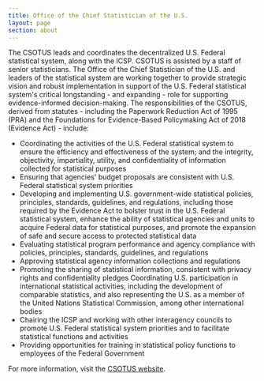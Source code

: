 ```yaml
---
title: Office of the Chief Statistician of the U.S.
layout: page
section: about
---
```

<p>


The CSOTUS leads and coordinates the decentralized U.S. Federal statistical system, along with the ICSP. CSOTUS is assisted by a staff of senior statisticians. The Office of the Chief Statistician of the U.S. and leaders of the statistical system are working together to provide strategic vision and robust implementation in support of the U.S. Federal statistical system's critical longstanding - and expanding - role for supporting evidence-informed decision-making. The responsibilities of the CSOTUS, derived from statutes - including the Paperwork Reduction Act of 1995 (PRA) and the Foundations for Evidence-Based Policymaking Act of 2018 (Evidence Act) - include: 
<ul>
<li>Coordinating the activities of the U.S. Federal statistical system to ensure the efficiency and effectiveness of the system; and the integrity, objectivity, impartiality, utility, and confidentiality of information collected for statistical purposes </li>
<li>Ensuring that agencies' budget proposals are consistent with U.S. Federal statistical system priorities </li>
<li>Developing and implementing U.S. government-wide statistical policies, principles, standards, guidelines, and regulations, including those required by the Evidence Act to bolster trust in the U.S. Federal statistical system, enhance the ability of statistical agencies and units to acquire Federal data for statistical purposes, and promote the expansion of safe and secure access to protected statistical data </li>
<li>Evaluating statistical program performance and agency compliance with policies, principles, standards, guidelines, and regulations </li>
<li>Approving statistical agency information collections and regulations </li>
<li>Promoting the sharing of statistical information, consistent with privacy rights and confidentiality pledges Coordinating U.S. participation in international statistical activities, including the development of comparable statistics, and also representing the U.S. as a member of the United Nations Statistical Commission, among other international bodies </li>
<li>Chairing the ICSP and working with other interagency councils to promote U.S. Federal statistical system priorities and to facilitate statistical functions and activities </li>
<li>Providing opportunities for training in statistical policy functions to employees of the Federal Government </li>
</ul>
For more information, visit the <a href="https://www.whitehouse.gov/omb/information-regulatory-affairs/statistical-programs-standards/"  target="_blank">CSOTUS website</a>. 
</p>